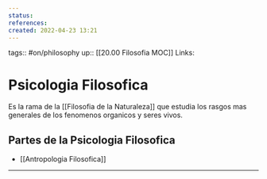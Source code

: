 ```yaml
---
status:
references:
created: 2022-04-23 13:21
---
```

tags:: #on/philosophy 
up:: [[20.00 Filosofia MOC]]
Links: 
# Psicologia Filosofica
Es la rama de la [[Filosofia de la Naturaleza]] que estudia los rasgos mas generales de los fenomenos organicos y seres vivos.

## Partes de la Psicologia Filosofica
- [[Antropologia Filosofica]]
___
